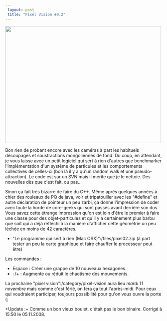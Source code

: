 ```yaml
---
 layout: post
 title: "Pixel Vision #0.2"
---
```


<a href="http://cendres.net/images/2008/11/screen_pixel02.png"><img src="http://cendres.net/images/2008/11/screen_pixel02.png" alt="" title="screen_pixel02" width="500" height="375" class="alignnone size-full wp-image-117" /></a>

Bon rien de probant encore avec les caméras à part les habituels découpages et soustractions mongoliennes de fond. Du coup, en attendant, je vous laisse avec un petit logiciel qui sert à rien d'autres que benchmarker l'implémentation d'un système de particules et les comportements collectives de celles-ci (bon là il y a qu'un random walk et une pseudo-attraction). Le code est sur un SVN mais il mérite que je le nettoie. Des nouvelles dès que c'est fait. ou pas...

Sinon ça fait très bizarre de faire du C++. Même après quelques années à chier des rouleaux de PQ de java, voir et tripatouiller avec les "#define" et autre déclaration de pointeur un peu zarbi, ça donne l'impression de coder avec toute la horde de core-geeks qui sont passés avant derrière son dos. Vous savez cette étrange impression qu'on est loin d'être le premier à faire une classe pour des objet-particules et qu'il y a certainement plus barbu que soit qui a déjà réfléchi à la manière d'afficher cette géométrie un peu léchée en moins de 42 caractères.

* "Le programme qui sert à rien (Mac OSX)":/files/pixel02.zip (à part tester un peu la carte graphique et faire chauffer le processeur peut être)

Les commandes :

* Espace : Créer une grappe de 10 nouveaux hexagones.
* -/+ : Augmente ou réduit le chaotisme des mouvements.

La prochaine "pixel vision":/category/pixel-vision aura lieu *mardi 11 novembre* mais comme c'est férié, on fera ça tout l'après-midi. Pour ceux qui voudraient participer, toujours possibilité pour qu'on vous ouvre la porte (;

+Update :+ Comme un bon vieux boulet, c'était pas le bon binaire. Corrigé à 15:50 le 05.11.2008.
